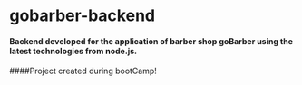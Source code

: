 # gobarber-backend

#### Backend developed for the application of barber shop goBarber using the latest technologies from node.js.
####Project created during bootCamp!
